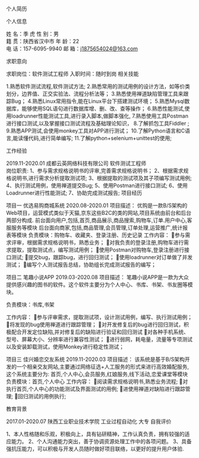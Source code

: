 个人简历

个人信息 

姓    名：季	虎						性    别：男  
籍    贯：陕西省汉中市					年    龄：22   
电    话：157-6095-9940  			邮    箱：j1875654024@163.com
  

求职意向 

求职岗位：软件测试工程师
入职时间：随时到岗
相关技能 

1.熟悉软件测试流程,软件测试方法;
2.熟悉常用的测试用例的设计方法，如等价类划分，边界值、正交实验法、流程分析法等；
3.熟悉使用禅道缺陷管理工具来跟踪Bug；
4.熟悉Linux常用指令,能在Linux平台下搭建测试环境；
5.熟悉Mysql数据库，能够使用SQL语句进行数据库增、删、改、查等操作；
6.熟悉性能测试,使用loadrunner性能测试工具,进行录入脚本,做脚本强化,
7.熟悉使用工具Postman进行接口测试,以及掌握接口测试流程及基础理论知识，
8.了解抓包工具Fiddler ;
9.熟悉APP测试,会使用monkey工具对APP进行测试；
10.了解Python语言和C语言,能读懂代码,进行简单编写;
11.了解python+selenium+unittest的使用;

工作经验

2019.11-2020.01                 成都云英网络科技有限公司             软件测试工程师                                    
岗位职责:
1、参与需求规格说明书的评审,完善需求规格说明书；
2、根据需求规格说明书,进行需求分析提取测试项;
3、根据提取的测试项及其子项编写测试用例;
4、执行测试用例，使用禅道提交Bug;
5、使用Postman进行接口测试;
6、使用Loadrunner进行性能测试;
7、协助完成测试报告;
项目经历

项目一							   优选易购商城系统                   2020.08-2020.01
项目描述：
优购是一款B/S架构的Web项目，运营模式类似于天猫,京东这些B2C的类的网站,项目系统由前台和后台两部分构成.
前台面向用户,包括,首页,商品展示,商品搜索,购物车,订单.用户中心,客服服务等模块
后台面向商家,包括,商品管理,会员管理,订单处理,运营推广,统计报表等模块
负责模块：购物车、收藏夹、登录注册、历史记录
工作内容：
参与需求评审，根据需求规格说明书，熟悉业务；
对我负责的登录注册,购物车进行需求提取，提取测试点，编写测试用例；
使用Postman对购物车,登录注册进行接口测试;
提交bug，跟踪bug，进行回归测试；
使用loadrunner对订单做了并发测试；
编写个人测试报告总结，协助组长完成测试报告的编写；

项目二								笔趣小说APP             			2019.03-2020.08
项目描述：
笔趣小说APP是一款为大众提供感兴趣的图书的软件。这个软件主要分为个人中心、书库、书架、书友圈等模块。

负责模块：书库,书架

工作内容：
参与评审需求，提取测试项，设计测试用例，编写、执行测试用例；
将发现的bug使用禅道进行跟踪管理；
对开发修复后的bug进行回归测试，积极配合开发定位缺陷,并对修复后的缺陷进行验证和回归测试
对各种手机系统、型号、屏幕大小、分辨率进行兼容性测试；
进行弱网，耗电量，流量等专项测试以及安装卸载测试，使用Monkey进行稳定性测试；




项目三							 佳兴婚恋交友系统         			2019.11-2020.03
项目描述：
该系统是基于B/S架构开发的一个相亲交友网站,主要通过网络征选+人工服务的形式来进行高效婚配服务,这个系统主要分为:
首页,个人中心,会员服务,红娘服务,线下活动,恋爱课堂等模块
负责模块：首页,个人中心
工作内容：
阅读需求规格说明书,熟悉业务流程;
对执行首页,个人中心的功能测试及界面测试的用例;
进使用禅道对缺陷进行跟踪管理;
回归测试的用例执行;

教育背景

2017.01-2020.07                 陕西工业职业技术学院            工业过程自动化         大专
自我评价

1、本人性格随和乐观，积极向上，具有钻研精神，工作认真负责，拥有较强的适应能力。
2、个人沟通能力突出，善于协调资源处理工作中的各项问题。 
3、具备强抗压能力，可以积极与开发人员随时做好项目联络，以更好的提升用户体验.
